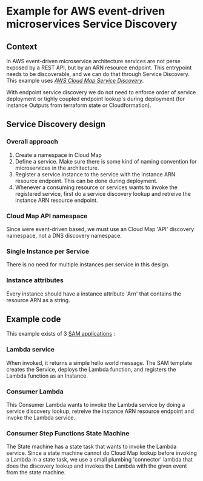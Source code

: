 # Example for AWS event-driven microservices Service Discovery

## Context
In AWS event-driven microservice architecture services are not perse exposed by a REST API, but by an ARN resource endpoint. 
This entrypoint needs to be discoverable, and we can do that through Service Discovery. 
This example uses [*AWS Cloud Map Service Discovery*](https://aws.amazon.com/cloud-map/).

With endpoint service discovery we do not need to enforce order of service deployment or tighly coupled endpoint lookup's during deployment (for instance Outputs from terraform state or Cloudformation). 

## Service Discovery design

### Overall approach
1. Create a namespace in Cloud Map
2. Define a service. Make sure there is some kind of naming convention for microservices in the architecture. 
3. Register a service instance to the service with the instance ARN resource endpoint. This can be done during deployment.
4. Whenever a consuming resource or services wants to invoke the registered service, first do a service discovery lookup and retreive the instance ARN resource endpoint.

### Cloud Map API namespace 
Since were event-driven based, we must use an Cloud Map 'API' discovery namespace, not a DNS discovery namespace.

### Single Instance per Service
There is no need for multiple instances per service in this design.

### Instance attributes
Every instance should have a instance attribute 'Arn' that contains the resource ARN as a string. 

## Example code
This example exists of 3 [SAM applications](https://aws.amazon.com/serverless/sam/) :

### Lambda service
When invoked, it returns a simple hello world message.
The SAM template creates the Service, deploys the Lambda function, and registers the Lambda function as an Instance.

### Consumer Lambda
This Consumer Lambda wants to invoke the Lambda service by doing a service discovery lookup, retreive the instance ARN resource endpoint and invoke the Lambda service.

### Consumer Step Functions State Machine
The State machine has a state task that wants to invoke the Lambda service. Since a state machine cannot do Cloud Map lookup before invoking a Lambda in a state task, we use a small plumbing 'connector' lambda that does the discovery lookup and invokes the Lambda with the given event from the state machine. 
